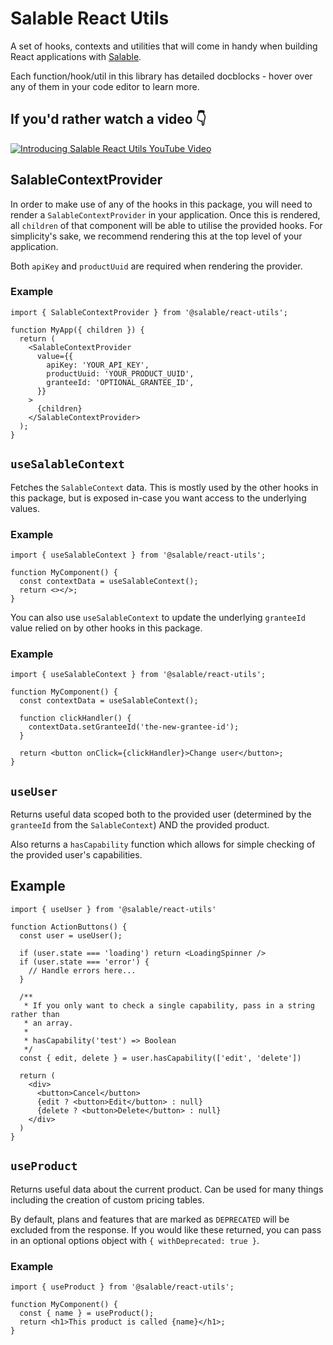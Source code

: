# Salable React Utils

A set of hooks, contexts and utilities that will come in handy when building
React applications with [Salable](https://salable.app/).

Each function/hook/util in this library has detailed docblocks - hover over any
of them in your code editor to learn more.

## If you'd rather watch a video 👇

[![Introducing Salable React Utils YouTube Video](https://i.ytimg.com/vi_webp/kKR6-fBVov0/maxresdefault.webp)](https://youtu.be/kKR6-fBVov0)

## SalableContextProvider

In order to make use of any of the hooks in this package, you will need to
render a `SalableContextProvider` in your application. Once this is rendered,
all `children` of that component will be able to utilise the provided hooks. For
simplicity's sake, we recommend rendering this at the top level of your
application.

Both `apiKey` and `productUuid` are required when rendering the provider.

### Example

```tsx
import { SalableContextProvider } from '@salable/react-utils';

function MyApp({ children }) {
  return (
    <SalableContextProvider
      value={{
        apiKey: 'YOUR_API_KEY',
        productUuid: 'YOUR_PRODUCT_UUID',
        granteeId: 'OPTIONAL_GRANTEE_ID',
      }}
    >
      {children}
    </SalableContextProvider>
  );
}
```

## `useSalableContext`

Fetches the `SalableContext` data. This is mostly used by the other hooks in
this package, but is exposed in-case you want access to the underlying values.

### Example

```tsx
import { useSalableContext } from '@salable/react-utils';

function MyComponent() {
  const contextData = useSalableContext();
  return <></>;
}
```

You can also use `useSalableContext` to update the underlying `granteeId` value
relied on by other hooks in this package.

### Example

```tsx
import { useSalableContext } from '@salable/react-utils';

function MyComponent() {
  const contextData = useSalableContext();

  function clickHandler() {
    contextData.setGranteeId('the-new-grantee-id');
  }

  return <button onClick={clickHandler}>Change user</button>;
}
```

## `useUser`

Returns useful data scoped both to the provided user (determined by the
`granteeId` from the `SalableContext`) AND the provided product.

Also returns a `hasCapability` function which allows for simple checking of the
provided user's capabilities.

## Example

```tsx
import { useUser } from '@salable/react-utils'

function ActionButtons() {
  const user = useUser();

  if (user.state === 'loading') return <LoadingSpinner />
  if (user.state === 'error') {
    // Handle errors here...
  }

  /**
   * If you only want to check a single capability, pass in a string rather than
   * an array.
   *
   * hasCapability('test') => Boolean
   */
  const { edit, delete } = user.hasCapability(['edit', 'delete'])

  return (
    <div>
      <button>Cancel</button>
      {edit ? <button>Edit</button> : null}
      {delete ? <button>Delete</button> : null}
    </div>
  )
}
```

## `useProduct`

Returns useful data about the current product. Can be used for many things
including the creation of custom pricing tables.

By default, plans and features that are marked as `DEPRECATED` will be excluded
from the response. If you would like these returned, you can pass in an optional
options object with `{ withDeprecated: true }`.

### Example

```tsx
import { useProduct } from '@salable/react-utils';

function MyComponent() {
  const { name } = useProduct();
  return <h1>This product is called {name}</h1>;
}
```
